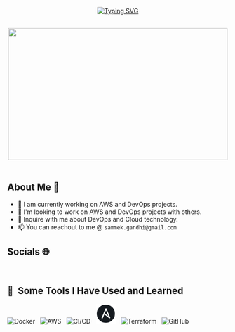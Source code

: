 <p align="center">
  <a href="https://github.com/swapnil-mohite">
    <img src="https://readme-typing-svg.demolab.com?font=Fira+Code&pause=1000&color=9385F7&center=true&vCenter=true&random=false&width=435&lines=SAMMEK+GANDHI;AWS+Cloud+Engineer;10%2B+Years+of+Experience;DevOps+Engineer" alt="Typing SVG" />
  
</a>

</p>
<br>
<div align="center">
<img src="https://media.giphy.com/media/v1.Y2lkPTc5MGI3NjExZDUwYzNsazBvMjljMTV5a2YxNGJmb2lyNW8xNWVxNzB5dTBnZms5dyZlcD12MV9pbnRlcm5hbF9naWZfYnlfaWQmY3Q9Zw/R0qGCKtio8kB5spjXY/giphy.gif" width="500" height="300"/>
</div>
</br>

## About Me 💫
- 👋 I am currently working on AWS and DevOps projects.
- 👀 I'm looking to work on AWS and DevOps projects with others.
- 💬 Inquire with me about DevOps and Cloud technology.
- 📫 You can reachout to me @ `sammek.gandhi@gmail.com`


## Socials 🌐
<a href="https://www.linkedin.com/in/sammekgandhi/" target="blank"><img align="center" src="https://github.com/mishmanners/MishManners/blob/master/socials/transparent-Linkedin-logo-icon.png" alt="" height="30" /></a>






<h2> 🚀 &nbsp;Some Tools I Have Used and Learned</h2>
<p align="left">
<img width="45" src="https://user-images.githubusercontent.com/25181517/117207330-263ba280-adf4-11eb-9b97-0ac5b40bc3be.png" alt="Docker" title="Docker"/>&nbsp;&nbsp;
<img width="45" src="https://user-images.githubusercontent.com/25181517/183896132-54262f2e-6d98-41e3-8888-e40ab5a17326.png" alt="AWS" title="AWS"/>&nbsp;&nbsp;
<img width="45" src="https://user-images.githubusercontent.com/25181517/183868728-b2e11072-00a5-47e2-8a4e-4ebbb2b8c554.png" alt="CI/CD" title="CI/CD"/>&nbsp;&nbsp;
<img width="45" src="https://raw.githubusercontent.com/github/explore/80688e429a7d4ef2fca1e82350fe8e3517d3494d/topics/ansible/ansible.png" alt="Python" title="Ansible"/>&nbsp;&nbsp;
<img width="45" src="https://user-images.githubusercontent.com/25181517/183345121-36788a6e-5462-424a-be67-af1ebeda79a2.png" alt="Terraform" title="Terraform"/>&nbsp;&nbsp;
<img width="45" src="https://user-images.githubusercontent.com/25181517/192108374-8da61ba1-99ec-41d7-80b8-fb2f7c0a4948.png" alt="GitHub" title="GitHub"/>&nbsp;&nbsp;
</p>

